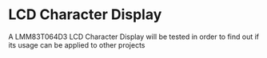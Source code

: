 # LCD Character Display

A LMM83T064D3 LCD Character Display will be tested in order to find out if its usage can be applied to other projects